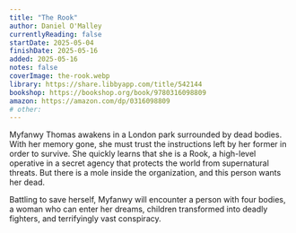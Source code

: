 ```yaml
---
title: "The Rook"
author: Daniel O'Malley
currentlyReading: false
startDate: 2025-05-04
finishDate: 2025-05-16
added: 2025-05-16
notes: false
coverImage: the-rook.webp
library: https://share.libbyapp.com/title/542144
bookshop: https://bookshop.org/book/9780316098809
amazon: https://amazon.com/dp/0316098809
# other: 
---
```


Myfanwy Thomas awakens in a London park surrounded by dead bodies. With her memory gone, she must trust the instructions left by her former in order to survive. She quickly learns that she is a Rook, a high-level operative in a secret agency that protects the world from supernatural threats. But there is a mole inside the organization, and this person wants her dead.  

Battling to save herself, Myfanwy will encounter a person with four bodies, a woman who can enter her dreams, children transformed into deadly fighters, and terrifyingly vast conspiracy.  